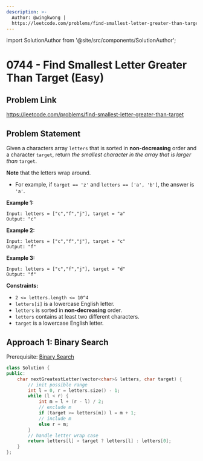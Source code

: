 ```yaml
---
description: >-
  Author: @wingkwong |
  https://leetcode.com/problems/find-smallest-letter-greater-than-target
---
```


import SolutionAuthor from '@site/src/components/SolutionAuthor';

# 0744 - Find Smallest Letter Greater Than Target (Easy)

## Problem Link

https://leetcode.com/problems/find-smallest-letter-greater-than-target

## Problem Statement

Given a characters array `letters` that is sorted in **non-decreasing** order and a character `target`, return _the smallest character in the array that is larger than_ `target`.

**Note** that the letters wrap around.

* For example, if `target == 'z'` and `letters == ['a', 'b']`, the answer is `'a'`.

**Example 1:**

```
Input: letters = ["c","f","j"], target = "a"
Output: "c"
```

**Example 2:**

```
Input: letters = ["c","f","j"], target = "c"
Output: "f"
```

**Example 3:**

```
Input: letters = ["c","f","j"], target = "d"
Output: "f"
```

**Constraints:**

* `2 <= letters.length <= 10^4`
* `letters[i]` is a lowercase English letter.
* `letters` is sorted in **non-decreasing** order.
* `letters` contains at least two different characters.
* `target` is a lowercase English letter.

## Approach 1: Binary Search

Prerequisite: [Binary Search](../../tutorials/basic-topics/binary-search)

<SolutionAuthor name="@wingkwong"/>

```cpp
class Solution {
public:
    char nextGreatestLetter(vector<char>& letters, char target) {
        // init possible range
        int l = 0, r = letters.size() - 1;
        while (l < r) {
            int m = l + (r - l) / 2;
            // exclude m
            if (target >= letters[m]) l = m + 1;
            // include m
            else r = m;
        }
        // handle letter wrap case
        return letters[l] > target ? letters[l] : letters[0];
    }
};
```
